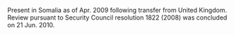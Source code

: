  Present in Somalia as of Apr. 2009 following transfer from United Kingdom. 
Review pursuant to Security Council resolution 1822 (2008) was concluded on 21 
Jun. 2010. 
